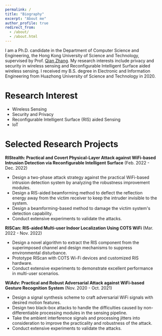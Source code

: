 ```yaml
---
permalink: /
title: "Biography"
excerpt: "About me"
author_profile: true
redirect_from: 
  - /about/
  - /about.html
---
```


I am a Ph.D. candidate in the Department of Computer Science and Engineering, the Hong Kong University of Science and Technology, supervised by Prof. [Qian Zhang](https://www.cse.ust.hk/~qianzh/). My research interests include privacy and security in wireless sensing and Reconfigurable Intelligent Surface aided wireless sensing. I received my B.S. degree in Electronic and Information Engineering from Huazhong University of Science and Technology in 2020.

Research Interest
======
* Wireless Sensing
* Security and Privacy
* Reconfigurable Intelligent Surface (RIS) aided Sensing
* IoT

Selected Research Projects
=====
**RIStealth: Practical and Covert Physical-Layer Attack against WiFi-based Intrusion Detection via Reconfigurable Intelligent Surface** (Feb. 2022 - Dec. 2022)
* Design a two-phase attack strategy against the practical WiFi-based intrusion detection system by analyzing the robustness improvement modules.
* Design a RIS-aided beamforming method to deflect the reflection energy away from the victim receiver to keep the intruder invisible to the system.
* Design a beamforming-based method to damage the victim system's detection capability.
* Conduct extensive experiments to validate the attacks.

**RISCan: RIS-aided Multi-user Indoor Localization Using COTS WiFi** (Mar. 2022 - Nov. 2022)
* Design a novel algorithm to extract the RIS component from the superimposed channel and design mechanisms to suppress environmental disturbance.
* Prototype RIScan with COTS Wi-Fi devices and customized RIS hardware.
* Conduct extensive experiments to demonstrate excellent performance in multi-user scenarios.


**WiAdv: Practical and Robust Adversarial Attack against WiFi-based Gesture Recognition System** (Nov. 2020 - Oct. 2021)
* Design a signal synthesis scheme to craft adversarial WiFi signals with desired motion features.
* Design two black-box attacks to handle the difficulties caused by non-differentiable processing modules in the sensing pipeline.
* Take the ambient interference signals and processing jitters into consideration to improve the practicality and robustness of the attack.
* Conduct extensive experiments to validate the attacks.


